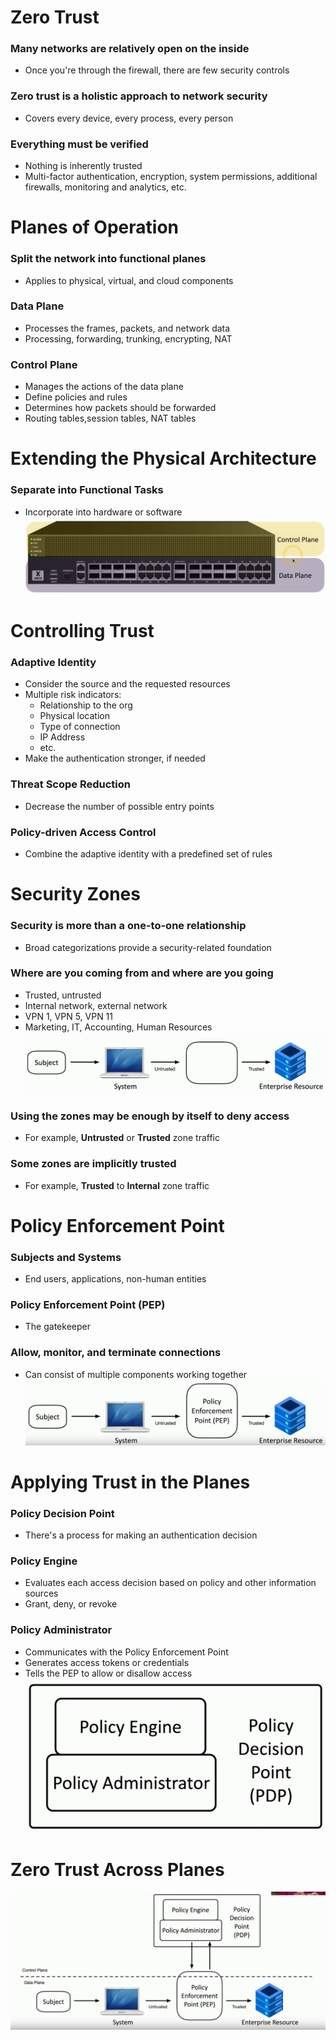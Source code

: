 # Zero Trust
### Many networks are relatively open on the inside
- Once you're through the firewall, there are few security controls
### Zero trust is a holistic approach to network security
- Covers every device, every process, every person
### Everything must be verified
- Nothing is inherently trusted
- Multi-factor authentication, encryption, system permissions, additional firewalls, monitoring and analytics, etc.
# Planes of Operation
### Split the network into functional planes
- Applies to physical, virtual, and cloud components
### Data Plane
- Processes the frames, packets, and network data
- Processing, forwarding, trunking, encrypting, NAT
### Control Plane
- Manages the actions of the data plane
- Define policies and rules
- Determines how packets should be forwarded
- Routing tables,session tables, NAT tables
# Extending the Physical Architecture
### Separate into Functional Tasks
- Incorporate into hardware or software
![](attachments/Pasted%20image%2020240508225849.png)
# Controlling Trust
### Adaptive Identity
- Consider the source and the requested resources
- Multiple risk indicators:
	- Relationship to the org
	- Physical location
	- Type of connection
	- IP Address
	- etc.
- Make the authentication stronger, if needed
### Threat Scope Reduction
- Decrease the number of possible entry points
### Policy-driven Access Control
- Combine the adaptive identity with a predefined set of rules
# Security Zones
### Security is more than a one-to-one relationship
- Broad categorizations provide a security-related foundation
### Where are you coming from and where are you going
- Trusted, untrusted
- Internal network, external network
- VPN 1, VPN 5, VPN 11
- Marketing, IT, Accounting, Human Resources
![](attachments/Pasted%20image%2020240508230605.png)
### Using the zones may be enough by itself to deny access
- For example, **Untrusted** or **Trusted** zone traffic
### Some zones are implicitly trusted
- For example, **Trusted** to **Internal** zone traffic
# Policy Enforcement Point
### Subjects and Systems
- End users, applications, non-human entities
### Policy Enforcement Point (PEP)
- The gatekeeper
### Allow, monitor, and terminate connections
- Can consist of multiple components working together
![](attachments/Pasted%20image%2020240508230924.png)
# Applying Trust in the Planes
### Policy Decision Point
- There's a process for making an authentication decision
### Policy Engine
- Evaluates each access decision based on policy and other information sources
- Grant, deny, or revoke
### Policy Administrator
- Communicates with the Policy Enforcement Point
- Generates access tokens or credentials
- Tells the PEP to allow or disallow access
![](attachments/Pasted%20image%2020240508231215.png)
# Zero Trust Across Planes
![](attachments/Pasted%20image%2020240508231341.png)